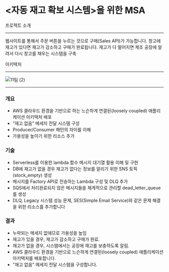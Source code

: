 # <자동 재고 확보 시스템>을 위한 MSA


프로젝트 소개

---
웹사이트를 통해서 주문 버튼을 누르는 것으로 구매(Sales API)가 가능합니다.
창고에 재고가 있다면 재고가 감소하고 구매가 완료됩니다.
재고가 다 떨어지면 제조 공장에 알려서 다시 창고를 채우는 시스템을 구축

아키텍처

---

![11팀 (2)](https://github.com/cs-devops-bootcamp/devops-04-Final-Team1/assets/127801771/e100535b-e7a9-4daa-9eda-9ff1504bc716)


---

### 개요

- AWS 클라우드 환경을 기반으로 하는 느슨하게 연결된(loosely coupled) 애플리케이션 아키택처 배포
- “재고 없음” 메세지 전달 시스템 구성
- Producer/Consumer 패턴의 차이를 이해
- 가용성을 높이기 위한 리소스 추가

 

### 기술
- Serverless를 이용한 lambda 함수 메시지 대기열 활용 이해 및 구현
- DB에 재고가 없을 경우 재고가 없다는 정보를 알리기 위한 SNS 토픽(stock_empty) 생성
- 메시지를 Factory API로 전송하는 Lambda 구성 및 DLQ 추가
- SQS에서 처리완료되지 않은 메시지들을 체계적으로 관리할 dead_letter_queue를 생성
- DLQ, Legacy 시스템 성능 문제, SES(Simple Email Service)와 같은 문제 해결을 위한 리소스를 추가합니다


### 결과

- 누락되는 메세지 없애므로 가용성을 높임
- 재고가 있을 경우, 재고가 감소하고 구매가 완료.
- 재고가 없을 경우, 시스템에서는 공장에 재고를 보충하도록 알림.
- AWS 클라우드 환경을 기반으로 느슨하게 연결된(loosely coupled) 애플리케이션 아키택처를 배포합니다.
- "재고 없음" 메세지 전달 시스템을 구성합니다.
